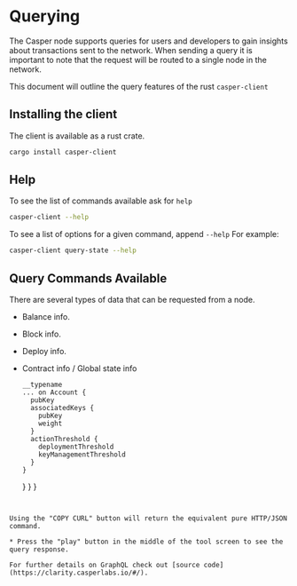 # Querying

The Casper node supports queries for users and developers to gain insights about transactions sent to the network. When sending a query it is important to note that the request will be routed to a single node in the network.  

This document will outline the query features of the rust `casper-client`


## Installing the client

The client is available as a rust crate.

```bash
cargo install casper-client
```

## Help

To see the list of commands available ask for `help`

```bash
casper-client --help
```

To see a list of options for a given command, append `--help` 
For example:

```bash
casper-client query-state --help
```

## Query Commands Available

There are several types of data that can be requested from a node. 

* Balance info.
* Block info.
* Deploy info.
* Contract info / Global state info





      __typename
      ... on Account {
        pubKey
        associatedKeys {
          pubKey
          weight
        }
        actionThreshold {
          deploymentThreshold
          keyManagementThreshold
        }
      }
    }
  }
}
```


Using the "COPY CURL" button will return the equivalent pure HTTP/JSON command.

* Press the "play" button in the middle of the tool screen to see the query response.

For further details on GraphQL check out [source code](https://clarity.casperlabs.io/#/).


